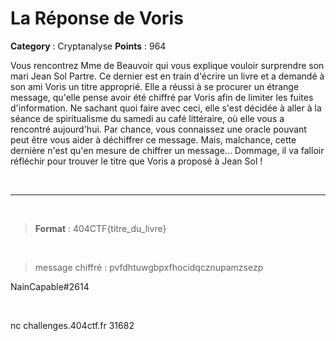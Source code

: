 # La Réponse de Voris

**Category** : Cryptanalyse
**Points** : 964

Vous rencontrez Mme de Beauvoir qui vous explique vouloir surprendre son mari Jean Sol Partre. Ce dernier est en train d'écrire un livre et a demandé à son ami Voris un titre approprié. Elle a réussi à se procurer un étrange message, qu'elle pense avoir été chiffré par Voris afin de limiter les fuites d'information. 
Ne sachant quoi faire avec ceci, elle s'est décidée à aller à la séance de spiritualisme du samedi au café littéraire, où elle vous a rencontré aujourd'hui. Par chance, vous connaissez une oracle pouvant peut être vous aider à déchiffrer ce message. Mais, malchance, cette dernière n'est qu'en mesure de chiffrer un message... Dommage, il va falloir réfléchir pour trouver le titre que Voris a proposé à Jean Sol !

<p class="space">&nbsp;</p>

***

<p class="space">&nbsp;</p>

> **Format** : 404CTF{titre_du_livre}

<p class="space">&nbsp;</p>

> message chiffré : pvfdhtuwgbpxfhocidqcznupamzsezp

<div class="author">NainCapable#2614</div>

<p class="space">&nbsp;</p>

nc challenges.404ctf.fr 31682



